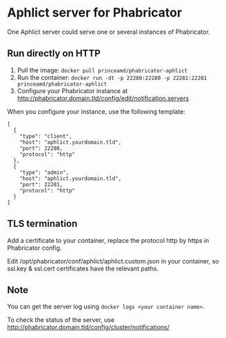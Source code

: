 Aphlict server for Phabricator
==============================

One Aphlict server could serve one or several instances of Phabricator.

Run directly on HTTP
--------------------

1. Pull the image: `docker pull princeamd/phabricator-aphlict`
2. Run the container: `docker run -dt -p 22280:22280 -p 22281:22281 princeamd/phabricator-aphlict`
3. Configure your Phabricator instance at http://phabricator.domain.tld/config/edit/notification.servers

When you configure your instance, use the following template:

```lang=json
[
  {
    "type": "client",
    "host": "aphlict.yourdomain.tld",
    "port": 22280,
    "protocol": "http"
  },
  {
    "type": "admin",
    "host": "aphlict.yourdomain.tld",
    "port": 22281,
    "protocol": "http"
  }
]
```

TLS termination
---------------

Add a certificate to your container, replace the protocol
http by https in Phabricator config.

Edit /opt/phabricator/conf/aphlict/aphlict.custom.json in your
container, so ssl.key & ssl.cert certificates have the relevant paths.

Note
----

You can get the server log using `docker logs <your container name>`.

To check the status of the server,
use http://phabricator.domain.tld/config/cluster/notifications/
